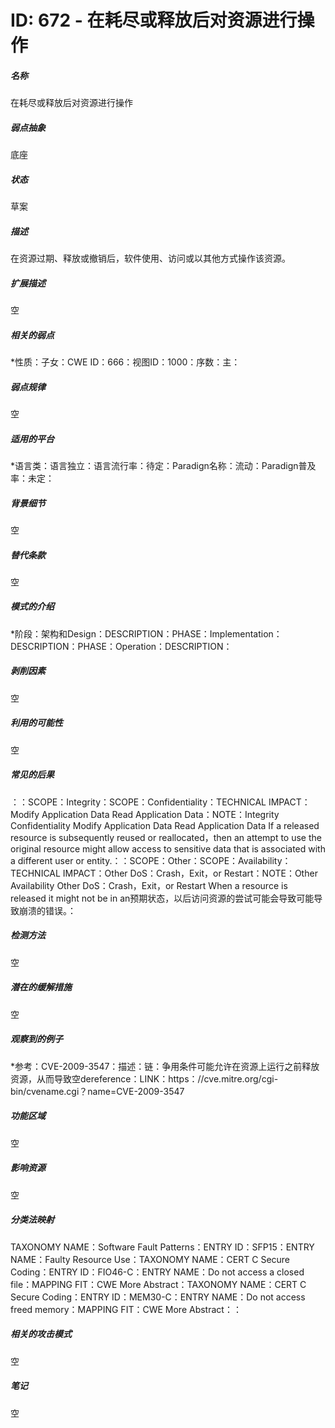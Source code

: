 # ID: 672 - 在耗尽或释放后对资源进行操作
<h5>名称</h5>在耗尽或释放后对资源进行操作
<h5>弱点抽象</h5>底座
<h5>状态</h5>草案
<h5>描述</h5>在资源过期、释放或撤销后，软件使用、访问或以其他方式操作该资源。
<h5>扩展描述</h5>空
<h5>相关的弱点</h5>*性质：子女：CWE ID：666：视图ID：1000：序数：主：
<h5>弱点规律</h5>空
<h5>适用的平台</h5>*语言类：语言独立：语言流行率：待定：Paradign名称：流动：Paradign普及率：未定：
<h5>背景细节</h5>空
<h5>替代条款</h5>空
<h5>模式的介绍</h5>*阶段：架构和Design：DESCRIPTION：PHASE：Implementation：DESCRIPTION：PHASE：Operation：DESCRIPTION：
<h5>剥削因素</h5>空
<h5>利用的可能性</h5>空
<h5>常见的后果</h5>：：SCOPE：Integrity：SCOPE：Confidentiality：TECHNICAL IMPACT：Modify Application Data Read Application Data：NOTE：Integrity Confidentiality Modify Application Data Read Application Data If a released resource is subsequently reused or reallocated，then an attempt to use the original resource might allow access to sensitive data that is associated with a different user or entity.：：SCOPE：Other：SCOPE：Availability：TECHNICAL IMPACT：Other DoS：Crash，Exit，or Restart：NOTE：Other Availability Other DoS：Crash，Exit，or Restart When a resource is released it might not be in an预期状态，以后访问资源的尝试可能会导致可能导致崩溃的错误。：
<h5>检测方法</h5>空
<h5>潜在的缓解措施</h5>空
<h5>观察到的例子</h5>*参考：CVE-2009-3547：描述：链：争用条件可能允许在资源上运行之前释放资源，从而导致空dereference：LINK：https：//cve.mitre.org/cgi-bin/cvename.cgi？name=CVE-2009-3547
<h5>功能区域</h5>空
<h5>影响资源</h5>空
<h5>分类法映射</h5>TAXONOMY NAME：Software Fault Patterns：ENTRY ID：SFP15：ENTRY NAME：Faulty Resource Use：TAXONOMY NAME：CERT C Secure Coding：ENTRY ID：FIO46-C：ENTRY NAME：Do not access a closed file：MAPPING FIT：CWE More Abstract：TAXONOMY NAME：CERT C Secure Coding：ENTRY ID：MEM30-C：ENTRY NAME：Do not access freed memory：MAPPING FIT：CWE More Abstract：：
<h5>相关的攻击模式</h5>空
<h5>笔记</h5>空

